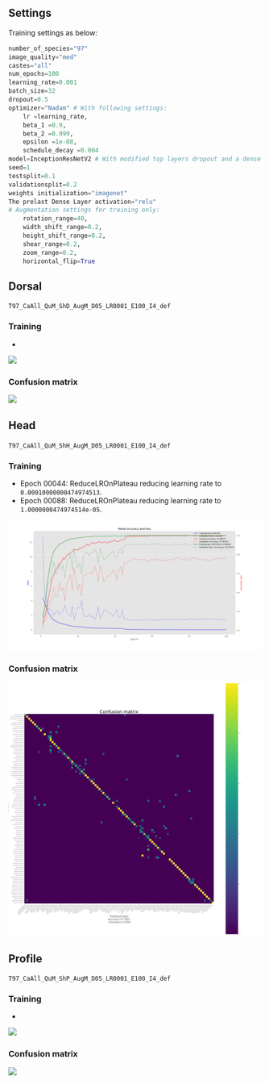 ## Settings

Training settings as below:

```python
number_of_species="97"
image_quality="med"
castes="all"
num_epochs=100
learning_rate=0.001
batch_size=32
dropout=0.5
optimizer="Nadam" # With following settings:
	lr =learning_rate,
	beta_1 =0.9,
	beta_2 =0.999,
	epsilon =1e-08,
	schedule_decay =0.004
model=InceptionResNetV2 # With modified top layers dropout and a dense layer with num_species.
seed=1
testsplit=0.1
validationsplit=0.2
weights initialization="imagenet"
The prelast Dense Layer activation="relu"
# Augmentation settings for training only:
    rotation_range=40,
    width_shift_range=0.2,
    height_shift_range=0.2,
    shear_range=0.2,
    zoom_range=0.2,
    horizontal_flip=True
```

## Dorsal
`T97_CaAll_QuM_ShD_AugM_D05_LR0001_E100_I4_def`

### Training
-

![](/docs_experiments/T97_CaAll_QuM_ShD_AugM_D05_LR0001_E100_I4_def.png)

### Confusion matrix

![](/docs_experiments/CM-T97_CaAll_QuM_ShD_AugM_D05_LR0001_E100_I4_def.png)

## Head
`T97_CaAll_QuM_ShH_AugM_D05_LR0001_E100_I4_def`

### Training
- Epoch 00044: ReduceLROnPlateau reducing learning rate to `0.00010000000474974513`.
- Epoch 00088: ReduceLROnPlateau reducing learning rate to `1.0000000474974514e-05`.

![](/docs_experiments/T97_CaAll_QuM_ShH_AugM_D05_LR0001_E100_I4_def.png)

### Confusion matrix

![](/docs_experiments/CM-T97_CaAll_QuM_ShH_AugM_D05_LR0001_E100_I4_def.png)

## Profile
`T97_CaAll_QuM_ShP_AugM_D05_LR0001_E100_I4_def`

### Training
-

![](/docs_experiments/T97_CaAll_QuM_ShP_AugM_D05_LR0001_E100_I4_def.png)

### Confusion matrix

![](/docs_experiments/CM-T97_CaAll_QuM_ShP_AugM_D05_LR0001_E100_I4_def.png)
